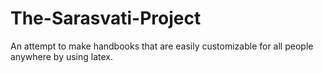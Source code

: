 # The-Sarasvati-Project
An attempt to make handbooks that are easily customizable for all people anywhere by using latex.

